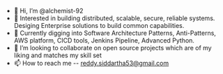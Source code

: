 - 👋 Hi, I’m @alchemist-92
- 👀 Interested in building distributed, scalable, secure, reliable systems. Desiging Enterprise solutions to build common capabilities.
- 🌱 Currently digging into Software Architecture Patterns, Anti-Patterns, AWS platform, CICD tools, Jenkins Pipeline, Advanced Python.
- 💞️ I’m looking to collaborate on open source projects which are of my liking and matches my skill set
- 📫 How to reach me -- reddy.siddartha53@gmail.com

<!---
siddarthareddy/siddarthareddy is a ✨ special ✨ repository because its `README.md` (this file) appears on your GitHub profile.
You can click the Preview link to take a look at your changes.
--->
